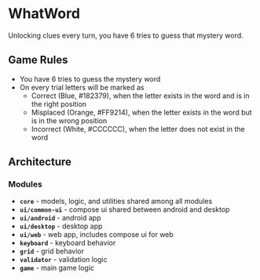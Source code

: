 # WhatWord
Unlocking clues every turn, you have 6 tries to guess that mystery word.

## Game Rules
- You have 6 tries to guess the mystery word
- On every trial letters will be marked as 
  - Correct (Blue, #182379), when the letter exists in the word and is in the right position
  - Misplaced (Orange, #FF9214), when the letter exists in the word but is in the wrong position
  - Incorrect (White, #CCCCCC), when the letter does not exist in the word

## Architecture
### Modules
- **`core`** - models, logic, and utilities shared among all modules
- **`ui/common-ui`** - compose ui shared between android and desktop
- **`ui/android`** - android app
- **`ui/desktop`** - desktop app
- **`ui/web`** - web app, includes compose ui for web
- **`keyboard`** - keyboard behavior
- **`grid`** - grid behavior
- **`validator`** - validation logic
- **`game`** - main game logic

